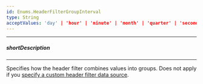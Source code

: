 ```yaml
---
id: Enums.HeaderFilterGroupInterval
type: String
acceptValues: 'day' | 'hour' | 'minute' | 'month' | 'quarter' | 'second' | 'year'
---
```

---
##### shortDescription
<!-- Description goes here -->

---
<!-- Description goes here -->
Specifies how the header filter combines values into groups. Does not apply if you [specify a custom header filter data source](/concepts/05%20UI%20Components/DataGrid/99%20How%20To/Customize%20Header%20Filter%20Data%20Source/10%20Specify%20a%20Custom%20Data%20Source.md '/Documentation/Guide/UI_Components/DataGrid/How_To/Customize_Header_Filter_Data_Source/#Specify_a_Custom_Data_Source').